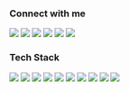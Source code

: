 
<div>
  <h3>Connect with me</h3>
  <img src = "https://img.shields.io/badge/Facebook-1877F2?style=flat&logo=facebook&logoColor=white">
  <img src = "https://img.shields.io/badge/Twitter-1DA1F2?style=flat&logo=twitter&logoColor=white">
  <img src = "https://img.shields.io/badge/Instagram-E4405F?style=flat&logo=instagram&logoColor=white">
  <img src = "https://aleen42.github.io/badges/src/stackoverflow.svg">
  <a href="https://codeforces.com/profile/tahsinhasib"><img src = "https://codeforces-readme-stats.vercel.app/api/badge?username=tahsinhasib"></a>
  <a href="https://leetcode.com/tahsinhasib/"><img src = "https://img.shields.io/badge/dynamic/json?style=flat&labelColor=black&color=%23ffa116&label=Solved&query=solvedOverTotal&url=https%3A%2F%2Fleetcode-badge.vercel.app%2Fapi%2Fusers%2Ftahsinhasib&logo=leetcode&logoColor=yellow)](https://leetcode.com/tahsinhasib/)"></a>
</div>

<div>
  <h3>Tech Stack</h3>
  <img src="https://img.shields.io/badge/C-00599C?style=flat&logo=c&logoColor=blue&labelColor=black">
  <img src="https://img.shields.io/badge/C%2B%2B-00599C?style=flat&logo=c%2B%2B&logoColor=blue&labelColor=black">
  <img src="https://img.shields.io/badge/Java-ED8B00?style=flat&logo=openjdk&logoColor=orange&labelColor=black">
  <img src="https://img.shields.io/badge/HTML5-E34F26?style=flat&logo=html5&logoColor=orange&labelColor=black">
  <img src="https://img.shields.io/badge/CSS3-1572B6?style=flat&logo=css3&logoColor=blue&labelColor=black">
  <img src="https://img.shields.io/badge/C%23-239120?style=flat&logo=csharp&logoColor=green&labelColor=black">
  <img src="https://img.shields.io/badge/Python-14354C?style=flat&logo=python&logoColor=blue&labelColor=black">
  <img src="https://img.shields.io/badge/JavaScript-F7DF1E?style=flat&logo=javascript&logoColor=yellow&labelColor=black">
  <img src="https://img.shields.io/badge/Visual_Studio_Code-0078D4?style=flat&logo=visual%20studio%20code&logoColor=0078D4&labelColor=black">
  <img src="https://img.shields.io/badge/Visual_Studio-5C2D91?style=flat&logo=visual%20studio&logoColor=5C2D91&labelColor=black">
</div>

